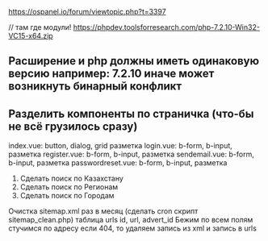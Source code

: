 https://ospanel.io/forum/viewtopic.php?t=3397

// там где модули!
https://phpdev.toolsforresearch.com/php-7.2.10-Win32-VC15-x64.zip

Расширение и php должны иметь одинаковую версию например: 7.2.10 иначе может возникнуть бинарный конфликт
-----------------------------------------------------------------------
 Разделить компоненты по страничка (что-бы не всё грузилось сразу)
-----------------------------------------------------------------------
index.vue: button, dialog, grid разметка
login.vue: b-form, b-input, разметка
register.vue: b-form, b-input, разметка
sendemail.vue: b-form, b-input, разметка
passwordreset.vue: b-form, b-input, разметка

1. Сделать поиск по Казахстану
2. Сделать поиск по Регионам
3. Сделать поиск по Городам

Очистка sitemap.xml раз в месяц (сделать cron скрипт sitemap_clean.php)
таблица urls
id, url, advert_id
Бежим по всем полям стучимся по адресу если 404, то удаляем запись из хml и запись в urls



